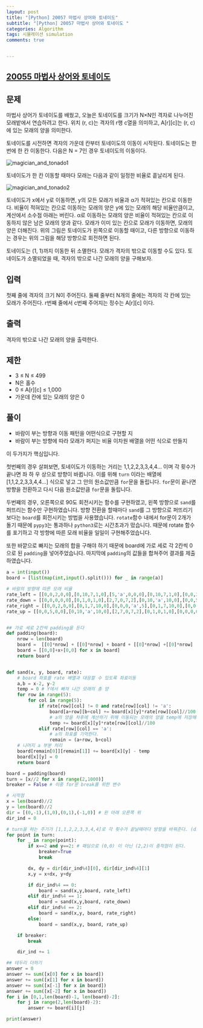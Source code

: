 ```yaml
---
layout: post
title: "[Python] 20057 마법사 상어와 토네이도"
subtitle: "[Python] 20057 마법사 상어와 토네이도 "
categories: Algorithm
tags: 시뮬레이션 simulation
comments: true


---
```

## [20055 마법사 상어와 토네이도](https://www.acmicpc.net/problem/20057)

## 문제
마법사 상어가 토네이도를 배웠고, 오늘은 토네이도를 크기가 N×N인 격자로 나누어진 모래밭에서 연습하려고 한다. 위치 (r, c)는 격자의 r행 c열을 의미하고, A[r][c]는 (r, c)에 있는 모래의 양을 의미한다.

토네이도를 시전하면 격자의 가운데 칸부터 토네이도의 이동이 시작된다. 토네이도는 한 번에 한 칸 이동한다. 다음은 N = 7인 경우 토네이도의 이동이다.

![magician_and_tonado1](https://yunsikus.github.io/assets/img/post_img/마법사상어와토네이도2.jpg)

토네이도가 한 칸 이동할 때마다 모래는 다음과 같이 일정한 비율로 흩날리게 된다.

![magician_and_tonado2](https://yunsikus.github.io/assets/img/post_img/마법사상어와토네이도1.jpg)


토네이도가 x에서 y로 이동하면, y의 모든 모래가 비율과 α가 적혀있는 칸으로 이동한다. 비율이 적혀있는 칸으로 이동하는 모래의 양은 y에 있는 모래의 해당 비율만큼이고, 계산에서 소수점 아래는 버린다. α로 이동하는 모래의 양은 비율이 적혀있는 칸으로 이동하지 않은 남은 모래의 양과 같다. 모래가 이미 있는 칸으로 모래가 이동하면, 모래의 양은 더해진다. 위의 그림은 토네이도가 왼쪽으로 이동할 때이고, 다른 방향으로 이동하는 경우는 위의 그림을 해당 방향으로 회전하면 된다.

토네이도는 (1, 1)까지 이동한 뒤 소멸한다. 모래가 격자의 밖으로 이동할 수도 있다. 토네이도가 소멸되었을 때, 격자의 밖으로 나간 모래의 양을 구해보자.


## 입력
첫째 줄에 격자의 크기 N이 주어진다. 둘째 줄부터 N개의 줄에는 격자의 각 칸에 있는 모래가 주어진다. r번째 줄에서 c번째 주어지는 정수는 A[r][c] 이다.

## 출력
격자의 밖으로 나간 모래의 양을 출력한다.

## 제한
- 3 ≤ N ≤ 499
- N은 홀수
- 0 ≤ A[r][c] ≤ 1,000
- 가운데 칸에 있는 모래의 양은 0

## 풀이

- 바람이 부는 방향과 이동 패턴을 어떤식으로 구현할 지
- 바람이 부는 방향에 따라 모래가 퍼지는 비율 이차원 배열을 어떤 식으로 만들지

이 두가지가 핵심입니다.

첫번째의 경우 살펴보면, 토네이도가 이동하는 거리는 1,1,2,2,3,3,4,4... 이며 각 횟수가 끝나면 좌 하 우 상으로 방향이 바뀝니다. 이를 위해 `turn` 이라는 배열에 [1,1,2,2,3,3,4,4...] 식으로 넣고 그 안의 원소값만큼 `for`문을 돌립니다. `for`문이 끝나면 방향을 전환하고 다시 다음 원소값만큼 `for`문을 돌립니다.

두번쨰의 경우, 오른쪽으로 90도 회전시키는 함수를 구현하였고, 왼쪽 방향으로 `sand`를 퍼뜨리는 함수만 구현하였습니다. 방향 전환을 할때마다 `sand`를 그 방향으로 퍼뜨리기 보다는 `board`를 회전시키는 방법을 사용했습니다. `rotate`함수 내에서 for문이 2개가 돌기 때문에 `pypy3`는 통과하나 `python3`로는 시간초과가 떴습니다. 때문에 rotate 함수를 포기하고 각 방향에 따른 모래 비율을 일일이 구현해주었습니다.

또한 바깥으로 빠지는 모래의 합을 구해야 하기 때문에 board에  가로 세로 각 2칸씩 0으로 된 `padding`을 넣어주었습니다. 마지막에 `padding`의 값들을 합쳐주어 결과를 제출하였습니다.

```python
a = int(input())
board = [list(map(int,input().split())) for _ in range(a)]

# 바람의 방향에 따른 모래 비율
rate_left = [[0,0,2,0,0],[0,10,7,1,0],[5,'a',0,0,0],[0,10,7,1,0],[0,0,2,0,0]]
rate_down = [[0,0,0,0,0],[0,1,0,1,0],[2,7,0,7,2],[0,10,'a',10,0],[0,0,5,0,0]]
rate_right = [[0,0,2,0,0],[0,1,7,10,0],[0,0,0,'a',5],[0,1,7,10,0],[0,0,2,0,0]]
rate_up = [[0,0,5,0,0],[0,10,'a',10,0],[2,7,0,7,2],[0,1,0,1,0],[0,0,0,0,0]]


## 가로 세로 2칸씩 padding을 둔다
def padding(board):
    nrow = len(board)
    board =  [[0]*nrow] + [[0]*nrow] + board + [[0]*nrow] +[[0]*nrow]
    board = [[0,0]+x+[0,0] for x in board]
    return board


def sand(x, y, board, rate):
    # board 좌표를 rate 배열과 대응할 수 있도록 좌표이동
    a,b = x-2, y-2
    temp = 0 # Y에서 빠져 나간 모래의 총 양
    for row in range(5):
        for col in range(5):
            if rate[row][col] != 0 and rate[row][col] != 'a':
                board[a+row][b+col] += board[x][y]*rate[row][col]//100
                # a의 양을 차후에 계산하기 위해 이동되는 모래의 양을 temp에 저장해둔다.
                temp += board[x][y]*rate[row][col]//100
            elif rate[row][col] == 'a':
                # a의 좌표를 기억한다.
                remain = (a+row, b+col)
    # 나머지 a 부분 처리
    board[remain[0]][remain[1]] += board[x][y] - temp
    board[x][y] = 0
    return board

board = padding(board)
turn = [x//2 for x in range(2,1000)]
breaker = False # 이중 for문 break를 위한 변수

# 시작점
x = len(board)//2
y = len(board)//2
dir = [(0,-1),(1,0),(0,1),(-1,0)] # 왼 아래 오른쪽 위
dir_ind = 0

# turn을 하는 주기가 [1,1,2,2,3,3,4,4]로 각 횟수가 끝날때마다 방향을 바꿔준다. (dir_ind에 1씩 더해준다.)
for point in turn:
    for _ in range(point):
        if x==2 and y==2: # 패딩으로 (0,0) 이 아닌 (2,2)이 종착점이 된다.
            breaker=True
            break

        dx, dy = dir[dir_ind%4][0], dir[dir_ind%4][1]
        x,y = x+dx, y+dy

        if dir_ind%4 == 0:
            board = sand(x,y,board, rate_left)
        elif dir_ind%4 == 1:
            board = sand(x,y,board, rate_down)
        elif dir_ind%4 == 2:
            board = sand(x,y, board, rate_right)
        else:
            board = sand(x,y, board, rate_up)

    if breaker:
        break

    dir_ind += 1

## 테두리 더하기
answer = 0
answer += sum([x[0] for x in board])
answer += sum([x[1] for x in board])
answer += sum([x[-1] for x in board])
answer += sum([x[-2] for x in board])
for i in [0,1,len(board)-1, len(board)-2]:
    for j in range(2,len(board)-2):
        answer += board[i][j]

print(answer)

```
